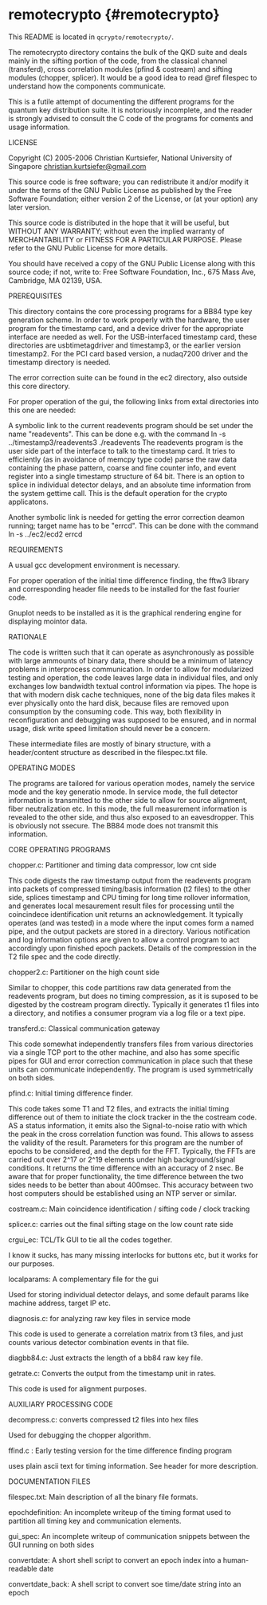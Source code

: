 remotecrypto {#remotecrypto}
====
This README is located in `qcrypto/remotecrypto/`.

The remotecrypto directory contains the bulk of the QKD suite and deals mainly in the sifting portion of the code, from the classical channel (transferd), cross correlation modules (pfind & costream) and sifting modules (chopper, splicer). It would be a good idea to read @ref filespec to understand how the components communicate.

This is a futile attempt of documenting the different programs for the quantum
key distribution suite. It is notoriously incomplete, and the reader is
strongly advised to consult the C code of the programs for coments and usage
information.

LICENSE

 Copyright (C) 2005-2006 Christian Kurtsiefer, National University
                         of Singapore <christian.kurtsiefer@gmail.com>

 This source code is free software; you can redistribute it and/or
 modify it under the terms of the GNU Public License as published 
 by the Free Software Foundation; either version 2 of the License,
 or (at your option) any later version.

 This source code is distributed in the hope that it will be useful,
 but WITHOUT ANY WARRANTY; without even the implied warranty of
 MERCHANTABILITY or FITNESS FOR A PARTICULAR PURPOSE.
 Please refer to the GNU Public License for more details.

 You should have received a copy of the GNU Public License along with
 this source code; if not, write to:
 Free Software Foundation, Inc., 675 Mass Ave, Cambridge, MA 02139, USA.


PREREQUISITES

This directory contains the core processing programs for a BB84 type key
generation scheme. In order to work properly with the hardware, the user
program for the timestamp card, and a device driver for the appropriate
interface are needed as well. For the USB-interfaced timestamp card, these
directories are  usbtimetagdriver and timestamp3, or the earlier version
timestamp2. For the PCI card based version, a nudaq7200 driver and the
timestamp directory is needed.

The error correction suite can be found in the ec2 directory, also outside
this core directory.

For proper operation of the gui, the following links from extal directories
into this one are needed:

A symbolic link to the current readevents program should be set under the name
"readevents". This can be done e.g. with the command
 ln -s ../timestamp3/readevents3 ./readevents
The readevents program is the user side part of the interface to talk to the
timestamp card. It tries to efficiently (as in avoidance of memcpy type code)
parse the raw data containing the phase pattern, coarse and fine counter info,
and event register into a single timestamp structure of 64 bit. There is an
option to splice in individual detector delays, and an absolute time
information from the system gettime call. This is the default operation for
the crypto applicatons.

Another symbolic link is needed for getting the error correction deamon
running; target name has to be "errcd". This can be done with the command
 ln -s ../ec2/ecd2 errcd

REQUIREMENTS

A usual gcc development environment is necessary.

For proper operation of the initial time difference finding, the fftw3 library
and corresponding header file needs to be installed for the fast fourier code.

Gnuplot needs to be installed as it is the graphical rendering engine for
displaying mointor data.


RATIONALE

  The code is written such that it can operate as asynchronously as possible
  with large ammounts of binary data, there should be a minimum of latency
  problems in interprocess communication. In order to allow for modularized
  testing and operation, the code leaves large data in individual files, and
  only exchanges low bandwidth textual control information via pipes. The hope
  is that with modern disk cache techniques, none of the big data files makes
  it ever physically onto the hard disk, because files are removed upon
  consumption by the consuming code. This way, both flexibility in
  reconfiguration and debugging was supposed to be ensured, and in normal
  usage, disk write speed limitation should never be a concern.

  These intermediate files are mostly of binary structure, with a
  header/content structure as described in the filespec.txt file.


OPERATING MODES

The programs are tailored for various operation modes, namely the service mode
and the key generatio nmode. In service mode, the full detector information is
transmitted to the other side to allow for source alignment, fiber
neutralization etc. In this mode, the full measurement information is revealed
to the other side, and thus also exposed to an eavesdropper. This is obviously
not ssecure. The BB84 mode does not transmit this information.

CORE OPERATING PROGRAMS

chopper.c: Partitioner and timing data compressor, low cnt side

  This code digests the raw timestamp output from the readevents program into
  packets of compressed timing/basis information (t2 files) to the other
  side, splices timestamp and CPU timing for long time rollover
  information, and generates local mesaurement result files for processing
  until the coincindece identification unit returns an acknowledgement. It
  typically operates (and was tested) in a mode where the input comes form a
  named pipe, and the output packets are stored in a directory. Various 
  notification and log information options are given to allow a control
  program to act accordingly upon  finished epoch packets. Details of the
  compression in the T2 file spec and the code directly.

chopper2.c: Partitioner on the high count side

  Similar to chopper, this code partitions raw data generated from the
  readevents program, but does no timing compression, as it is suposed to be
  digested by the costream program directly. Typically it generates t1 files
  into a directory, and notifies a consumer program via a log file or a text
  pipe.

transferd.c: Classical communication gateway

  This code somewhat independently transfers files from various directories
  via a single TCP port to the other machine, and also has some specific pipes
  for GUI and error correction communication in place such that these units
  can communicate independently. The program is used symmetrically on both
  sides.

pfind.c: Initial timing difference finder.

  This code takes some T1 and T2 files, and extracts the initial timing
  difference out of them to initiate the clock tracker in the the costream
  code. AS a status information, it emits also the Signal-to-noise ratio with
  which the peak in the cross correlation function was found. This allows to
  assess the validity of the result. Parameters for this program are the
  number of epochs to be considered, and the depth for the FFT. Typically, the
  FFTs are carried out over 2^17 or 2^19 elements under high background/signal
  conditions. It returns the time difference with an accuracy of 2 nsec. Be
  aware that for proper functionality, the time difference between the two
  sides needs to be better than about 400msec. This accuracy between two host
  computers should be established using an NTP server or similar.

costream.c: Main coincidence identification / sifting code / clock tracking

splicer.c: carries out the final sifting stage on the low count rate side
 
crgui_ec: TCL/Tk GUI to tie all the codes together.

 I know it sucks, has many missing interlocks for buttons etc, but it works
 for our purposes.

localparams: A complementary file for the gui

  Used for storing individual detector delays, and some default params like
  machine address, target IP etc.

diagnosis.c: for analyzing raw key files in service mode

 This code is used to generate a correlation matrix from t3 files, and just
 counts various detector combination events in that file.

diagbb84.c: Just extracts the length of a bb84 raw key file.

getrate.c: Converts the output from the timestamp unit in rates.

  This code is used for alignment purposes.

AUXILIARY PROCESSING CODE

decompress.c: converts compressed t2 files into hex files

 Used for debugging the chopper algorithm.

ffind.c : Early testing version for the time difference finding program

 uses plain ascii text for timing information. See header for more description.

DOCUMENTATION FILES

filespec.txt: Main description of all the binary file formats.

epochdefinition: An incomplete writeup of the timing format used to partition
all timing key and communication elements.

gui_spec: An incomplete writeup of communication snippets between the GUI
 running on both sides

convertdate: A short shell script to convert an epoch index into a
 human-readable date

convertdate_back: A shell script to convert soe time/date string into an epoch
